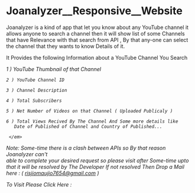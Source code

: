 # Joanalyzer__Responsive__Website

Joanalyzer is a kind of app that let you know about any YouTube channel it allows anyone
to search a channel then it will show list of some Channels that have Relevance with that search from API , By that any-one can select
the channel that they wants to know Details of it.

It Provides the following Information about a YouTube Channel You Search 
<em>

   1 ) YouTube Thumbnail of that Channel
    
    2 ) YouTube Channel ID
    
    3 ) Channel Description
    
    4 ) Total Subscribers
    
    5 ) Net Number of Videos on that Channel ( Uploaded Publicaly )
    
    6 ) Total Views Recived By The Channel And Some more details like 
       Date of Published of Channel and Country of Published... 
       
     </em>
    



Note: Some-time there is a clash between APIs so By that reason Joanalyzer can't  
     able to complete your desired request so please visit after Some-time upto that it will be resolved by The Developer
     If not resolved Then Drop a Mail here : ( risjiomaujio7654@gmail.com )

To Visit Please Click Here :
